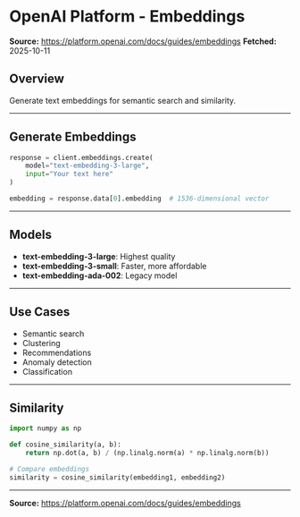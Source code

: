 # OpenAI Platform - Embeddings

**Source:** https://platform.openai.com/docs/guides/embeddings
**Fetched:** 2025-10-11

## Overview

Generate text embeddings for semantic search and similarity.

---

## Generate Embeddings

```python
response = client.embeddings.create(
    model="text-embedding-3-large",
    input="Your text here"
)

embedding = response.data[0].embedding  # 1536-dimensional vector
```

---

## Models

- **text-embedding-3-large**: Highest quality
- **text-embedding-3-small**: Faster, more affordable
- **text-embedding-ada-002**: Legacy model

---

## Use Cases

- Semantic search
- Clustering
- Recommendations
- Anomaly detection
- Classification

---

## Similarity

```python
import numpy as np

def cosine_similarity(a, b):
    return np.dot(a, b) / (np.linalg.norm(a) * np.linalg.norm(b))

# Compare embeddings
similarity = cosine_similarity(embedding1, embedding2)
```

---

**Source:** https://platform.openai.com/docs/guides/embeddings
